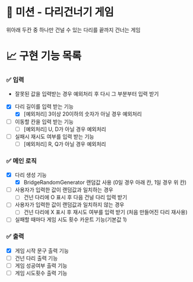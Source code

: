 # 🚀 미션 - 다리건너기 게임

위아래 두칸 중 하나만 건널 수 있는 다리를 끝까지 건너는 게임

# 📈 구현 기능 목록

### ✅ 입력
* 잘못된 값을 입력받는 경우 예외처리 후 다시 그 부분부터 입력 받기
- [X] 다리 길이를 입력 받는 기능
	- [X] [예외처리] 3이상 20이하의 숫자가 아닐 경우 예외처리
- [ ] 이동할 칸을 입력 받는 기능
	- [ ] [예외처리] U, D가 아닐 경우 예외처리
- [ ] 실패시 재시도 여부를 입력 받는 기능
	- [ ] [예외처리] R, Q가 아닐 경우 예외처리

### ✅ 메인 로직

- [X] 다리 생성 기능
	- [X] BridgeRandomGenerator 랜덤값 사용 (0일 경우 아래 칸, 1일 경우 위 칸)
- [ ] 사용자가 입력한 값이 랜덤값과 일치하는 경우
	- [ ] 건넌 다리에 O 표시 후 다음 건널 다리 입력 받기
- [ ] 사용자가 입력한 값이 랜덤값과 일치하지 않는 경우
	- [ ] 건넌 다리에 X 표시 후 재시도 여부를 입력 받기 (처음 만들어진 다리 재사용)
- [ ] 실패할 때마다 게임 시도 횟수 카운트 기능(기본값 1)

### ✅ 출력

- [X] 게임 시작 문구 출력 기능
- [ ] 건넌 다리 출력 기능
- [ ] 게임 성공여부 출력 기능
- [ ] 게임 시도횟수 출력 기능